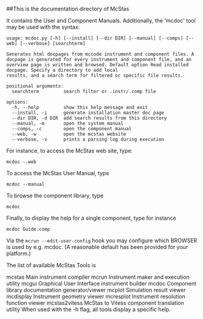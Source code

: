 ##This is the documentation directory of McStas

It contains the User and Component Manuals.
Additionally, the 'mcdoc' tool may be used with the syntax:

```
usage: mcdoc.py [-h] [--install] [--dir DIR] [--manual] [--comps] [--web] [--verbose] [searchterm]

Generates html docpages from mccode instrument and component files. A docpage is generated for every instrument and component file, and an overview page is written and browsed. Default option Read installed docpage. Specify a directory to add local
results, and a search term for filtered or specific file results.

positional arguments:
  searchterm         search filter or .instr/.comp file

options:
  -h, --help         show this help message and exit
  --install, -i      generate installation master doc page
  --dir DIR, -d DIR  add search results from this directory
  --manual, -m       open the system manual
  --comps, -c        open the component manual
  --web, -w          open the mcstas website
  --verbose, -v      prints a parsing log during execution
```
For instance, to access the McStas web site, type:

  `mcdoc --web`

To access the McStas User Manual, type

  `mcdoc --manual`

To browse the component library, type

  `mcdoc`

Finally, to display the help for a single component, type for instance

  `mcdoc Guide.comp`

Via the `mcrun --edit-user-config` hook you may configure which BROWSER is used by e.g. mcdoc. 
(A reasonable default has been provided for your platform.)

The list of available McStas Tools is

   mcstas        Main instrument compiler
   mcrun         Instrument maker and execution utility
   mcgui         Graphical User Interface instrument builder
   mcdoc         Component library documentation generator/viewer
   mcplot        Simulation result viewer
   mcdisplay     Instrument geometry viewer
   mcresplot     Instrument resolution function viewer
   mcstas2vitess McStas to Vitess component translation utility
When used with the -h flag, all tools display a specific help.
